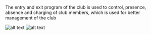 The entry and exit program of the club is used to control, presence, absence and charging of club members, which is used for better management of the club

![alt text](https://photos.app.goo.gl/njPEtVFRFYc28Zvb9)
![alt text](https://photos.app.goo.gl/njPEtVFRFYc28Zvb9)




